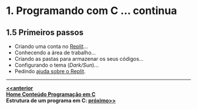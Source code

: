 # 1. Programando com C ... continua

## 1.5 Primeiros passos

- Criando uma conta no [Replit](https://replit.com/)...
- Conhecendo a área de trabalho...
- Criando as pastas para armazenar os seus códigos...
- Configurando o tema (*Dark/Sun*)...
- Pedindo [ajuda sobre o Replit](https://docs.replit.com/).

___
**[<<anterior](progC_inicio.md)**  
**[Home Conteúdo Programação em C](https://github.com/claytonjasilva/claytonjasilva.github.io/blob/main/progC_aulas.md)**   
**Estrutura de um programa em C: [próximo>>](progC_estrutura.md)**  
